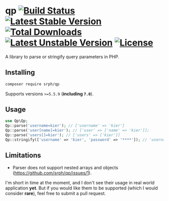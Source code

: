 # qp [![Build Status](https://img.shields.io/travis/srph/qp.svg?style=flat-square)](https://travis-ci.org/srph/qp?branch=master) [![Latest Stable Version](https://poser.pugx.org/srph/qp/v/stable)](https://packagist.org/packages/srph/qp) [![Total Downloads](https://poser.pugx.org/srph/qp/downloads)](https://packagist.org/packages/srph/qp) [![Latest Unstable Version](https://poser.pugx.org/srph/qp/v/unstable)](https://packagist.org/packages/srph/qp) [![License](https://poser.pugx.org/srph/qp/license)](https://packagist.org/packages/srph/qp)
A library to parse or stringify query parameters in PHP.

## Installing
```bash
composer require srph/qp
```
Supports versions `>=5.5.9` (**including `7.0`**).

## Usage
```php
use Qp\Qp;
Qp::parse('username=kier'); // ['username' => 'kier']
Qp::parse('user[name]=kier'); // ['user' => ['name' => 'kier']];
Qp::parse('users[]=kier'); // ['users' => ['kier']]
Qp::stringify(['username' => 'kier', 'password' => '****']); // 'username=kier&password=*****'
```

## Limitations
- Parser does not support nested arrays and objects (https://github.com/srph/qp/issues/1).

I'm short in time at the moment, and I don't see their usage in real world application **yet**. But if you would like them to be supported (which I would consider **rare**), feel free to submit a pull request.